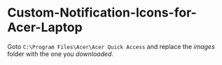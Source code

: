 # Custom-Notification-Icons-for-Acer-Laptop
Goto ```C:\Program Files\Acer\Acer Quick Access``` and replace the *images* folder with the one you *downloaded*.
